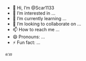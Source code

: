 - 👋 Hi, I’m @Scar1133
- 👀 I’m interested in ...
- 🌱 I’m currently learning ...
- 💞️ I’m looking to collaborate on ...
- 📫 How to reach me ...
- 😄 Pronouns: ...
- ⚡ Fun fact: ...

<!---
Scar1133/Scar1133 is a ✨ special ✨ repository because its `README.md` (this file) appears on your GitHub profile.
You can click the Preview link to take a look at your changes.
--->
ควย

